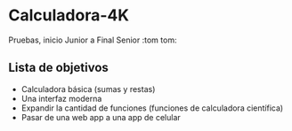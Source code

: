 # Calculadora-4K
Pruebas, inicio Junior a Final Senior :tom tom:

## Lista de objetivos
- Calculadora básica (sumas y restas)
- Una interfaz moderna
- Expandir la cantidad de funciones (funciones de calculadora científica)
- Pasar de una web app a una app de celular